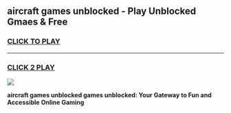 
## aircraft games unblocked - Play Unblocked Gmaes & Free
<h3>
<a href="https://news.freeplayer.one?title=aircraft_games_unblocked&ref=23F">CLICK TO PLAY</a></h3>
<hr>

<h3>
<a href="https://news.freeplayer.one?title=aircraft_games_unblocked&ref=23F">CLICK 2 PLAY</a>
  
</h3>

<a href="https://news.freeplayer.one?title=aircraft_games_unblocked&ref=23F/"><img src="https://clearcache.store/games.png"></a>


**aircraft games unblocked games unblocked: Your Gateway to Fun and Accessible Online Gaming**
